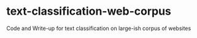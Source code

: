 # text-classification-web-corpus
Code and Write-up for text classification on large-ish corpus of websites
